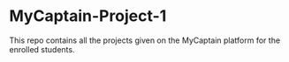 # MyCaptain-Project-1
This repo contains all the projects given on the MyCaptain platform for the enrolled students.
